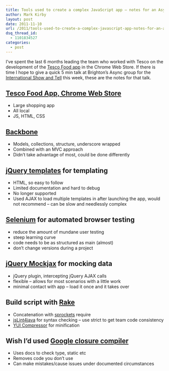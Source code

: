 ```yaml
---
title: Tools used to create a complex JavaScript app – notes for an Async mini talk
author: Mark Kirby
layout: post
date: 2011-11-10
url: /2011/tools-used-to-create-a-complex-javascript-app-notes-for-an-async-mini-talk/
dsq_thread_id:
  - 1101834527
categories:
  - post
---
```

I&#8217;ve spent the last 6 months leading the team who worked with Tesco on the development of the [Tesco Food app][1] in the Chrome Web Store. If there is time I hope to give a quick 5 min talk at Brighton&#8217;s Async group for the [International Show and Tell][2] this week, these are the notes for that talk.

## [Tesco Food App, Chrome Web Store][1]

  * Large shopping app
  * All local
  * JS, HTML, CSS

## [Backbone][3]

  * Models, collections, structure, underscore wrapped
  * Combined with an MVC approach
  * Didn&#8217;t take advantage of most, could be done differently

## [jQuery templates][4] for templating

  * HTML, so easy to follow
  * Limited documentation and hard to debug
  * No longer supported
  * Used AJAX to load multiple templates in after launching the app, would not recommend &#8211; can be slow and needlessly complex

## [Selenium][5] for automated browser testing

  * reduce the amount of mundane user testing
  * steep learning curve
  * code needs to be as structured as main (almost)
  * don&#8217;t change versions during a project

## [jQuery Mockjax][6] for mocking data

  * jQuery plugin, intercepting jQuery AJAX calls
  * flexible &#8211; allows for most scenarios with a little work
  * minimal contact with app &#8211; load it once and it takes over

## Build script with [Rake][7]

  * Concatenation with [sprockets][8] require
  * [jsLint4java][9] for syntax checking &#8211; use strict to get team code consistency
  * [YUI Compressor][10] for minification

## Wish I&#8217;d used [Google closure compiler][11]

  * Uses docs to check type, static etc
  * Removes code you don&#8217;t use
  * Can make mistakes/cause issues under documented circumstances

 [1]: https://chrome.google.com/webstore/detail/ffibhmnkceoelgabpnpaaojflglampjb
 [2]: http://asyncjs.com/international2011/
 [3]: http://documentcloud.github.com/backbone/
 [4]: http://api.jquery.com/category/plugins/templates/
 [5]: http://seleniumhq.org/
 [6]: http://enterprisejquery.com/2010/07/mock-your-ajax-requests-with-mockjax-for-rapid-development/
 [7]: http://rake.rubyforge.org/
 [8]: https://github.com/sstephenson/sprockets
 [9]: http://code.google.com/p/jslint4java/
 [10]: http://developer.yahoo.com/yui/compressor/
 [11]: http://code.google.com/closure/compiler/